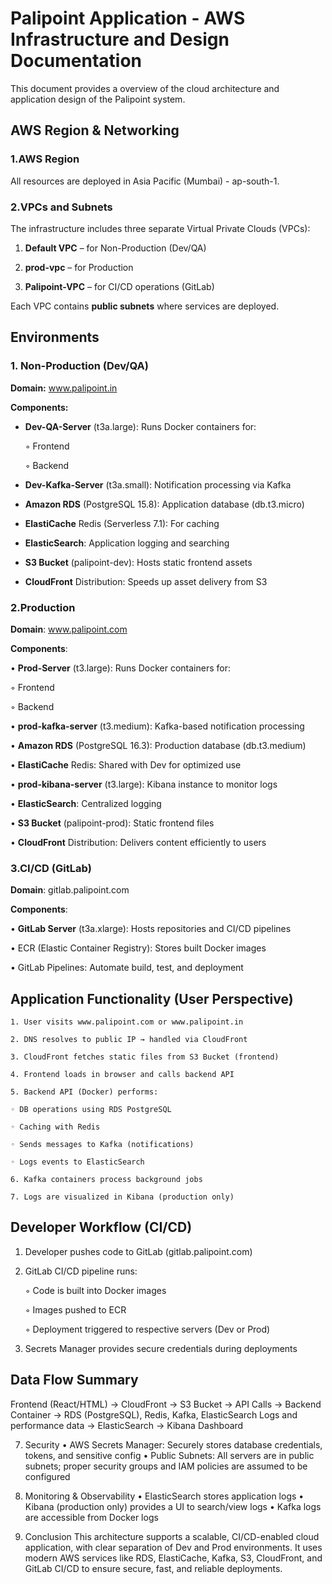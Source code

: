 # Palipoint Application - AWS Infrastructure and Design Documentation

   This document provides a overview of the cloud architecture and application design of the Palipoint system. 

## AWS Region & Networking

### 1.AWS Region

   All resources are deployed in Asia Pacific (Mumbai) - ap-south-1.

### 2.VPCs and Subnets

The infrastructure includes three separate Virtual Private Clouds (VPCs):
   
 1. **Default VPC** – for Non-Production (Dev/QA)
    
 2. **prod-vpc** – for Production
    
 3. **Palipoint-VPC** – for CI/CD operations (GitLab)

Each VPC contains **public subnets** where services are deployed.

## Environments

### 1. Non-Production (Dev/QA)

**Domain:** www.palipoint.in

**Components:**

- **Dev-QA-Server** (t3a.large): Runs Docker containers for:
   
   ◦ Frontend
   
   ◦ Backend

- **Dev-Kafka-Server** (t3a.small): Notification processing via Kafka

- **Amazon RDS** (PostgreSQL 15.8): Application database (db.t3.micro)

- **ElastiCache** Redis (Serverless 7.1): For caching

- **ElasticSearch**: Application logging and searching

- **S3 Bucket** (palipoint-dev): Hosts static frontend assets

- **CloudFront** Distribution: Speeds up asset delivery from S3

### 2.Production

**Domain**: www.palipoint.com

**Components**:

• **Prod-Server** (t3.large): Runs Docker containers for:

  ◦ Frontend
  
  ◦ Backend

• **prod-kafka-server** (t3.medium): Kafka-based notification processing

• **Amazon RDS** (PostgreSQL 16.3): Production database (db.t3.medium)

• **ElastiCache** Redis: Shared with Dev for optimized use

• **prod-kibana-server** (t3.large): Kibana instance to monitor logs

• **ElasticSearch**: Centralized logging

• **S3 Bucket** (palipoint-prod): Static frontend files

• **CloudFront** Distribution: Delivers content efficiently to users

### 3.CI/CD (GitLab)

**Domain**: gitlab.palipoint.com

**Components**:

• **GitLab Server** (t3a.xlarge): Hosts repositories and CI/CD pipelines

• ECR (Elastic Container Registry): Stores built Docker images

• GitLab Pipelines: Automate build, test, and deployment

## Application Functionality (User Perspective)
   
    1. User visits www.palipoint.com or www.palipoint.in
    
    2. DNS resolves to public IP → handled via CloudFront
    
    3. CloudFront fetches static files from S3 Bucket (frontend)
    
    4. Frontend loads in browser and calls backend API
    
    5. Backend API (Docker) performs:
    
    ◦ DB operations using RDS PostgreSQL

    ◦ Caching with Redis
    
    ◦ Sends messages to Kafka (notifications)
        
    ◦ Logs events to ElasticSearch

    6. Kafka containers process background jobs
    
    7. Logs are visualized in Kibana (production only)

## Developer Workflow (CI/CD)
  
1. Developer pushes code to GitLab (gitlab.palipoint.com)

2. GitLab CI/CD pipeline runs:

   ◦ Code is built into Docker images

   ◦ Images pushed to ECR

   ◦ Deployment triggered to respective servers (Dev or Prod)

 3. Secrets Manager provides secure credentials during deployments

## Data Flow Summary
Frontend (React/HTML) → CloudFront → S3 Bucket → API Calls → Backend Container → RDS (PostgreSQL), Redis, Kafka, ElasticSearch
Logs and performance data → ElasticSearch → Kibana Dashboard

7. Security
    • AWS Secrets Manager: Securely stores database credentials, tokens, and sensitive config
    • Public Subnets: All servers are in public subnets; proper security groups and IAM policies are assumed to be configured

8. Monitoring & Observability
    • ElasticSearch stores application logs
    • Kibana (production only) provides a UI to search/view logs
    • Kafka logs are accessible from Docker logs

9. Conclusion
This architecture supports a scalable, CI/CD-enabled cloud application, with clear separation of Dev and Prod environments. It uses modern AWS services like RDS, ElastiCache, Kafka, S3, CloudFront, and GitLab CI/CD to ensure secure, fast, and reliable deployments.
